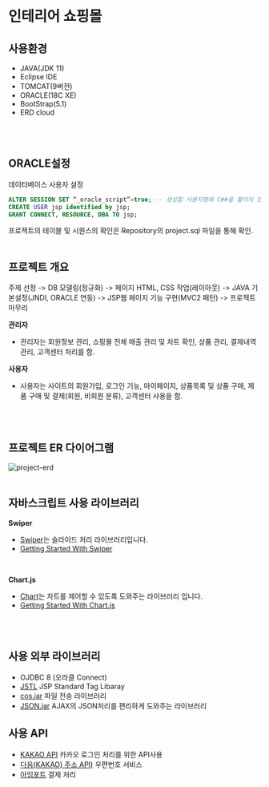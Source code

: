 # 인테리어 쇼핑몰

## 사용환경
- JAVA(JDK 11)
- Eclipse IDE
- TOMCAT(9버전)
- ORACLE(18C XE)
- BootStrap(5.1)
- ERD cloud
<br/>
<br/>

## ORACLE설정
데이터베이스 사용자 설정
```sql
ALTER SESSION SET “_oracle_script”=true; -- 생성할 사용자명에 C##을 붙이지 않기위해서 사용
CREATE USER jsp identified by jsp;
GRANT CONNECT, RESOURCE, DBA TO jsp;
```
프로젝트의 테이블 및 시퀀스의 확인은 Repository의 project.sql 파일을 통해 확인.
<br/>
<br/>

## 프로젝트 개요
주제 선정 -> DB 모델링(정규화) -> 페이지 HTML, CSS 작업(레이아웃) -> JAVA 기본설정(JNDI, ORACLE 연동) -> JSP웹 페이지 기능 구현(MVC2 패턴) -> 프로젝트 마무리
<br/>

**관리자**
- 관리자는 회원정보 관리, 쇼핑몰 전체 매출 관리 및 차트 확인, 상품 관리, 결제내역 관리, 고객센터 처리를 함.

**사용자**
- 사용자는 사이트의 회원가입, 로그인 기능, 마이페이지, 상품목록 및 상품 구매, 제품 구매 및 결제(회원, 비회원 분류), 고객센터 사용을 함.
<br/>
<br/>

## 프로젝트 ER 다이어그램
![project-erd](https://user-images.githubusercontent.com/95058915/175250586-d02c327f-a767-4a8e-8f06-07899a42ccb2.png)
<br/>
<br/>

## 자바스크립트 사용 라이브러리
**Swiper**
- [Swiper](https://swiperjs.com/)는 슬라이드 처리 라이브러리입니다.
- [Getting Started With Swiper](https://swiperjs.com/get-started)
<br/>

**Chart.js**
- [Chart](https://www.chartjs.org/)는 차트를 제어할 수 있도록 도와주는 라이브러리 입니다.
- [Getting Started With Chart.js](https://www.chartjs.org/docs/latest/getting-started/)
<br/>
<br/>


## 사용 외부 라이브러리
- OJDBC 8 (오라클 Connect)
- [JSTL](https://tomcat.apache.org/download-taglibs.cgi) JSP Standard Tag Libaray
- [cos.jar](http://www.servlets.com/) 파일 전송 라이브러리
- [JSON.jar](https://github.com/stleary/JSON-java) AJAX의 JSON처리를 편리하게 도와주는 라이브러리

## 사용 API
- [KAKAO API](https://developers.kakao.com/) 카카오 로그인 처리를 위한 API사용
- [다음(KAKAO) 주소 API)](https://postcode.map.daum.net/guide) 우편번호 서비스
- [아임포트](https://www.iamport.kr/) 결제 처리
